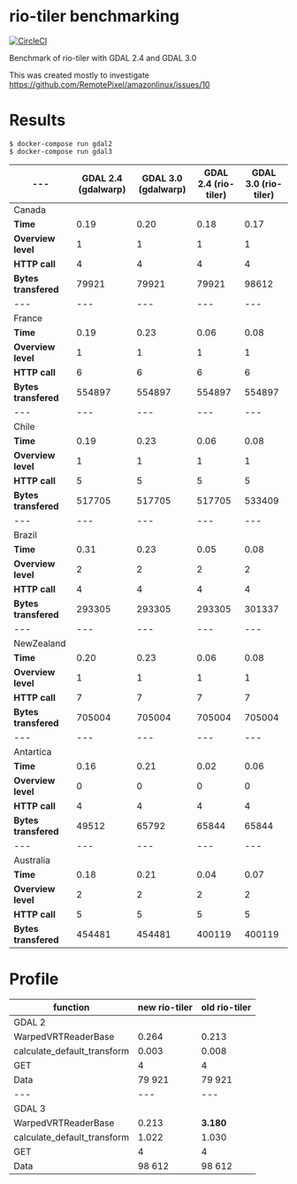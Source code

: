 # rio-tiler benchmarking

[![CircleCI](https://circleci.com/gh/vincentsarago/rio-tiler-bench.svg?style=svg)](https://circleci.com/gh/vincentsarago/rio-tiler-bench)

Benchmark of rio-tiler with GDAL 2.4 and GDAL 3.0

This was created mostly to investigate https://github.com/RemotePixel/amazonlinux/issues/10

# Results

```
$ docker-compose run gdal2
$ docker-compose run gdal3
```


--- | GDAL 2.4 (gdalwarp) | GDAL 3.0 (gdalwarp) | GDAL 2.4 (rio-tiler) | GDAL 3.0 (rio-tiler)
--- | ---                 | ---                 | ---                  | ---     
Canada | | | | |
**Time** | 0.19 | 0.20 | 0.18 | 0.17 
**Overview level** | 1 | 1 | 1 | 1
**HTTP call** | 4 | 4 | 4 |  4
**Bytes transfered** | 79921 | 79921 |  79921 | 98612
--- | ---                 | ---                 | ---                  | ---     
France | | | | |
**Time** | 0.19 | 0.23 | 0.06 | 0.08
**Overview level** | 1 | 1 | 1 | 1
**HTTP call** | 6 | 6 | 6 | 6
**Bytes transfered** | 554897 | 554897 |  554897 | 554897
--- | ---                 | ---                 | ---                  | ---     
Chile | | | | |
**Time** | 0.19 | 0.23 | 0.06 | 0.08
**Overview level** | 1 | 1 | 1 | 1
**HTTP call** | 5 | 5 | 5 | 5
**Bytes transfered** | 517705 | 517705 |  517705 | 533409
--- | ---                 | ---                 | ---                  | ---     
Brazil | | | | |
**Time** | 0.31 | 0.23 | 0.05 | 0.08
**Overview level** | 2 | 2 | 2 | 2
**HTTP call** | 4 | 4 | 4 | 4
**Bytes transfered** | 293305 | 293305 |  293305 | 301337
--- | ---                 | ---                 | ---                  | ---     
NewZealand | | | | |
**Time** | 0.20 | 0.23 | 0.06 | 0.08 
**Overview level** | 1 | 1 | 1 | 1
**HTTP call** | 7 | 7 | 7 | 7
**Bytes transfered** | 705004 | 705004 |  705004 | 705004
--- | ---                 | ---                 | ---                  | ---     
Antartica | | | | |
**Time** | 0.16 | 0.21 | 0.02 | 0.06 
**Overview level** | 0 | 0 | 0 | 0
**HTTP call** | 4 | 4 | 4 | 4
**Bytes transfered** | 49512 | 65792 | 65844 | 65844
--- | ---                 | ---                 | ---                  | ---     
Australia | | | | |
**Time** | 0.18 | 0.21 | 0.04 | 0.07 
**Overview level** | 2 | 2 | 2 | 2
**HTTP call** | 5 | 5 | 5 | 5
**Bytes transfered** | 454481 | 454481 |  400119 | 400119

# Profile
function | new rio-tiler | old rio-tiler
--- | --- | ---
GDAL 2 | 
WarpedVRTReaderBase | 0.264 |  0.213
calculate_default_transform | 0.003 | 0.008
GET | 4 | 4 
Data | 79 921 | 79 921
--- | --- | ---
GDAL 3 | 
WarpedVRTReaderBase | 0.213 |  **3.180**
calculate_default_transform | 1.022 | 1.030
GET | 4 | 4 
Data | 98 612 | 98 612